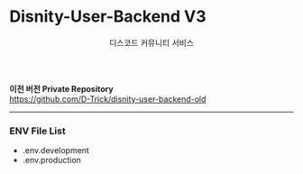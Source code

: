 # Disnity-User-Backend V3

<div align="center">
    디스코드 커뮤니티 서비스
</div>

<br/><br/>

**이전 버전 Private Repository**  
https://github.com/D-Trick/disnity-user-backend-old

---

### ENV File List

-   .env.development
-   .env.production
